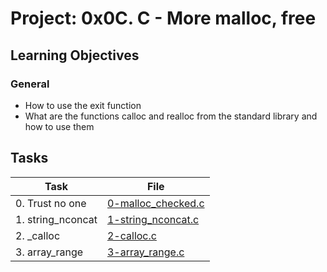# Project: 0x0C. C - More malloc, free

<h2>Learning Objectives</h2>

<h3>General</h3>

<ul>
<li>How to use the exit function</li>
<li>What are the functions calloc and realloc from the standard library and how to use them</li>
</ul>

<h2>Tasks</h2>

| Task | File |
| ---- | ---- |
| 0. Trust no one | [0-malloc_checked.c](./0-malloc_checked.c) |
| 1. string_nconcat | [1-string_nconcat.c](./1-string_nconcat.c) |
| 2. _calloc | [2-calloc.c](./2-calloc.c) |
| 3. array_range | [3-array_range.c](./3-array_range.c) |


